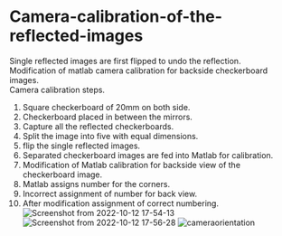 # Camera-calibration-of-the-reflected-images
Single reflected images are first flipped to undo the reflection.<br />
Modification of matlab camera calibration for backside checkerboard images.<br />
Camera calibration steps.<br />
1. Square checkerboard of 20mm on both side.<br />
2. Checkerboard placed in between the mirrors.<br />
3. Capture all the reflected checkerboards.<br />
4. Split the image into five with equal dimensions.<br />
5. flip the single reflected images.<br />
6. Separated checkerboard images are fed into Matlab for  calibration.<br />
7. Modification of Matlab calibration for backside view of the checkerboard image.<br />
8. Matlab assigns number for the corners.<br />
9. Incorrect assignment of number for back view.<br />
10. After modification assignment of correct numbering.<br />
![Screenshot from 2022-10-12 17-54-13](https://user-images.githubusercontent.com/87676441/196914100-32afa4ae-8d28-4827-93b5-74c1172c436a.png)
![Screenshot from 2022-10-12 17-56-28](https://user-images.githubusercontent.com/87676441/196914306-3e323834-4278-419b-ab39-a39fca6c56ea.png)
![cameraorientation](https://user-images.githubusercontent.com/87676441/196914521-0c2a6d14-9dea-4b70-9f9b-49ff4120ab2e.png)
